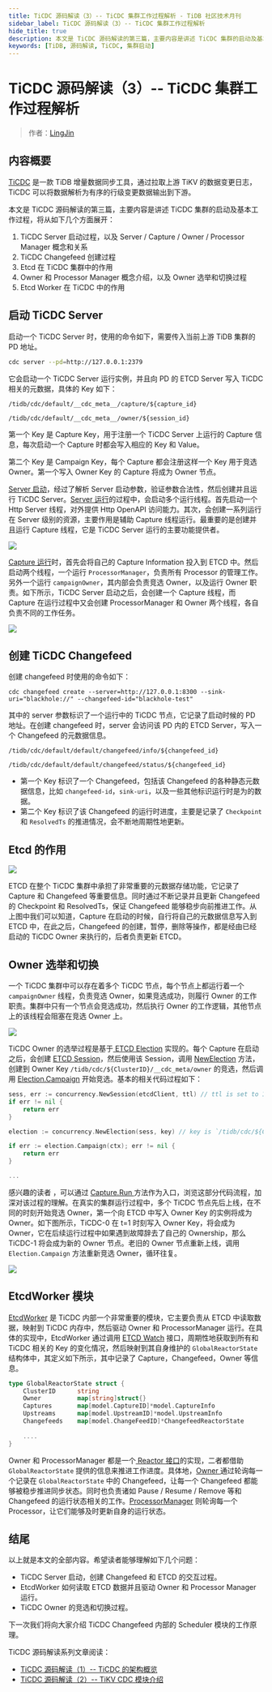 ```yaml
---
title: TiCDC 源码解读（3）-- TiCDC 集群工作过程解析 - TiDB 社区技术月刊
sidebar_label: TiCDC 源码解读（3）-- TiCDC 集群工作过程解析
hide_title: true
description: 本文是 TiCDC 源码解读的第三篇，主要内容是讲述 TiCDC 集群的启动及基本工作过程。
keywords: [TiDB, 源码解读, TiCDC, 集群启动]
---
```


# TiCDC 源码解读（3）-- TiCDC 集群工作过程解析

> 作者：[LingJin](https://tidb.net/u/LingJin/answer)

## 内容概要

[TiCDC](https://docs.pingcap.com/zh/tidb/dev/ticdc-overview) 是一款 TiDB 增量数据同步工具，通过拉取上游 TiKV 的数据变更日志，TiCDC 可以将数据解析为有序的行级变更数据输出到下游。

本文是 TiCDC 源码解读的第三篇，主要内容是讲述 TiCDC 集群的启动及基本工作过程，将从如下几个方面展开：

1. TiCDC Server 启动过程，以及 Server / Capture / Owner / Processor Manager 概念和关系
2. TiCDC Changefeed 创建过程
3. Etcd 在 TiCDC 集群中的作用
4. Owner 和 Processor Manager 概念介绍，以及 Owner 选举和切换过程
5. Etcd Worker 在 TiCDC 中的作用

## 启动 TiCDC Server

启动一个 TiCDC Server 时，使用的命令如下，需要传入当前上游 TiDB 集群的 PD 地址。

```Bash
cdc server --pd=http://127.0.0.1:2379
```

它会启动一个 TiCDC Server 运行实例，并且向 PD 的 ETCD Server 写入 TiCDC 相关的元数据，具体的 Key 如下：

```Plain
/tidb/cdc/default/__cdc_meta__/capture/${capture_id}

/tidb/cdc/default/__cdc_meta__/owner/${session_id}
```

第一个 Key 是 Capture Key，用于注册一个 TiCDC Server 上运行的 Capture 信息，每次启动一个 Capture 时都会写入相应的 Key 和 Value。

第二个 Key 是 Campaign Key，每个 Capture 都会注册这样一个 Key 用于竞选 Owner。第一个写入 Owner Key 的 Capture 将成为 Owner 节点。

[Server 启动](https://github.com/pingcap/tiflow/blob/v6.4.0/pkg/cmd/server/server.go#L290)，经过了解析 Server 启动参数，验证参数合法性，然后创建并且运行 TiCDC Server。[Server 运行](https://github.com/pingcap/tiflow/blob/v6.4.0/cdc/server/server.go#L256)的过程中，会启动多个运行线程。首先启动一个 Http Server 线程，对外提供 Http OpenAPI 访问能力。其次，会创建一系列运行在 Server 级别的资源，主要作用是辅助 Capture 线程运行。最重要的是创建并且运行 Capture 线程，它是 TiCDC Server 运行的主要功能提供者。

![](https://tidb-blog.oss-cn-beijing.aliyuncs.com/media/unnamed-1673322349704.png)

[Capture 运行](https://github.com/pingcap/tiflow/blob/v6.4.0/cdc/capture/capture.go#L292)时，首先会将自己的 Capture Information 投入到 ETCD 中。然后启动两个线程，一个运行 `ProcessorManager`，负责所有 Processor 的管理工作。另外一个运行 `campaignOwner`，其内部会负责竞选 Owner，以及运行 Owner 职责。如下所示，TiCDC Server 启动之后，会创建一个 Capture 线程，而 Capture 在运行过程中又会创建 ProcessorManager 和 Owner 两个线程，各自负责不同的工作任务。

![](https://tidb-blog.oss-cn-beijing.aliyuncs.com/media/unnamed-1673322349660.png)

## 创建 TiCDC Changefeed

创建 changefeed 时使用的命令如下：

```Plain
cdc changefeed create --server=http://127.0.0.1:8300 --sink-uri="blackhole://" --changefeed-id="blackhole-test"
```

其中的 server 参数标识了一个运行中的 TiCDC 节点，它记录了启动时候的 PD 地址。在创建 changefeed 时，server 会访问该 PD 内的 ETCD Server，写入一个 Changefeed 的元数据信息。

```Plain
/tidb/cdc/default/default/changefeed/info/${changefeed_id}

/tidb/cdc/default/default/changefeed/status/${changefeed_id}
```

- 第一个 Key 标识了一个 Changefeed，包括该 Changefeed 的各种静态元数据信息，比如 `changefeed-id`，`sink-uri`，以及一些其他标识运行时是为的数据。
- 第二个 Key 标识了该 Changefeed 的运行时进度，主要是记录了 `Checkpoint` 和 `ResolvedTs` 的推进情况，会不断地周期性地更新。

## Etcd 的作用

![](https://tidb-blog.oss-cn-beijing.aliyuncs.com/media/unnamed-1673322349736.png)

ETCD 在整个 TiCDC 集群中承担了非常重要的元数据存储功能，它记录了 Capture 和 Changefeed 等重要信息。同时通过不断记录并且更新 Changefeed 的 Checkpoint 和 ResolvedTs，保证 Changefeed 能够稳步向前推进工作。从上图中我们可以知道，Capture 在启动的时候，自行将自己的元数据信息写入到 ETCD 中，在此之后，Changefeed 的创建，暂停，删除等操作，都是经由已经启动的 TiCDC Owner 来执行的，后者负责更新 ETCD。

## Owner 选举和切换

一个 TiCDC 集群中可以存在着多个 TiCDC 节点，每个节点上都运行着一个 `campaignOwner` 线程，负责竞选 Owner，如果竞选成功，则履行 Owner 的工作职责。集群中只有一个节点会竞选成功，然后执行 Owner 的工作逻辑，其他节点上的该线程会阻塞在竞选 Owner 上。

![](https://tidb-blog.oss-cn-beijing.aliyuncs.com/media/unnamed-1673322349176.png)

TiCDC Owner 的选举过程是基于[ ETCD Election](https://etcd.io/docs/v3.3/dev-guide/api_concurrency_reference_v3/#service-election-etcdserverapiv3electionv3electionpbv3electionproto) 实现的。每个 Capture 在启动之后，会创建 [ETCD Session](https://github.com/etcd-io/etcd/blob/main/client/v3/concurrency/session.go)，然后使用该 Session，调用 [NewElection](https://github.com/etcd-io/etcd/blob/main/client/v3/concurrency/election.go#L44) 方法，创建到 Owner Key `/tidb/cdc/${ClusterID}/__cdc_meta/owner` 的竞选，然后调用 [Election.Campaign](https://github.com/etcd-io/etcd/blob/main/client/v3/concurrency/election.go#L69) 开始竞选。基本的相关代码过程如下：

```Go
sess, err := concurrency.NewSession(etcdClient, ttl) // ttl is set to 10s
if err != nil {
    return err
}

election := concurrency.NewElection(sess, key) // key is `/tidb/cdc/${ClusterID}/__cdc_meta/owner`

if err := election.Campaign(ctx); err != nil {
    return err
}

...
```

感兴趣的读者 ，可以通过 [Capture.Run ](https://github.com/pingcap/tiflow/blob/master/cdc/capture/capture.go#L278)方法作为入口，浏览这部分代码流程，加深对该过程的理解。在真实的集群运行过程中，多个 TiCDC 节点先后上线，在不同的时刻开始竞选 Owner，第一个向 ETCD 中写入 Owner Key 的实例将成为 Owner。如下图所示，TiCDC-0 在 t=1 时刻写入 Owner Key，将会成为 Owner，它在后续运行过程中如果遇到故障辞去了自己的 Ownership，那么 TiCDC-1 将会成为新的 Owner 节点。老旧的 Owner 节点重新上线，调用 `Election.Campaign` 方法重新竞选 Owner，循环往复。

![](https://tidb-blog.oss-cn-beijing.aliyuncs.com/media/unnamed-1673322349705.png)

## EtcdWorker 模块

[EtcdWorker](https://github.com/pingcap/tiflow/blob/v6.4.0/pkg/orchestrator/etcd_worker.go) 是 TiCDC 内部一个非常重要的模块，它主要负责从 ETCD 中读取数据，映射到 TiCDC 内存中，然后驱动 Owner 和 ProcessorManager 运行。在具体的实现中，EtcdWorker 通过调用 [ETCD Watch](https://etcd.io/docs/v3.2/learning/api/#watch-api) 接口，周期性地获取到所有和 TiCDC 相关的 Key 的变化情况，然后映射到其自身维护的 `GlobalReactorState` 结构体中，其定义如下所示，其中记录了 Capture，Changefeed，Owner 等信息。

```Go
type GlobalReactorState struct {
    ClusterID      string
    Owner          map[string]struct{}
    Captures       map[model.CaptureID]*model.CaptureInfo
    Upstreams      map[model.UpstreamID]*model.UpstreamInfo
    Changefeeds    map[model.ChangeFeedID]*ChangefeedReactorState
    
    ....
}
```

Owner 和 ProcessorManager 都是一个[ Reactor 接口](https://github.com/pingcap/tiflow/blob/master/pkg/orchestrator/interfaces.go#L24)的实现，二者都借助 `GlobalReactorState` 提供的信息来推进工作进度。具体地，[Owner ](https://github.com/pingcap/tiflow/blob/master/cdc/owner/owner.go#L164)通过轮询每一个记录在 `GlobalReactorState` 中的 Changefeed，让每一个 Changefeed 都能够被稳步推进同步状态。同时也负责诸如 Pause / Resume / Remove 等和 Changefeed 的运行状态相关的工作。[ProcessorManager](https://github.com/pingcap/tiflow/blob/master/cdc/processor/manager.go#L105) 则轮询每一个 Processor，让它们能够及时更新自身的运行状态。

## 结尾

以上就是本文的全部内容。希望读者能够理解如下几个问题：

- TiCDC Server 启动，创建 Changefeed 和 ETCD 的交互过程。
- EtcdWorker 如何读取 ETCD 数据并且驱动 Owner 和 Processor Manager 运行。
- TiCDC Owner 的竞选和切换过程。

下一次我们将向大家介绍 TiCDC Changefeed 内部的 Scheduler 模块的工作原理。

TiCDC 源码解读系列文章阅读：
- [TiCDC 源码解读（1）-- TiCDC 的架构概览](tidb-monthly/2022/2022-12/3-feature-indepth/2-ticdc-code-1-framework)
- [TiCDC 源码解读（2）-- TiKV CDC 模块介绍 ](tidb-monthly/2022/2022-12/3-feature-indepth/3-ticdc-code-2-tikv-cdc)
